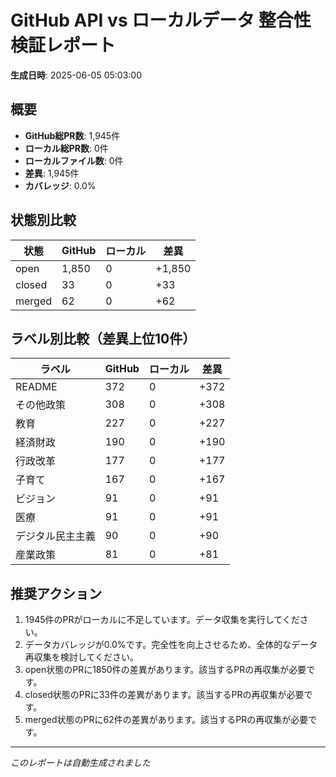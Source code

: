 # GitHub API vs ローカルデータ 整合性検証レポート

**生成日時**: 2025-06-05 05:03:00

## 概要

- **GitHub総PR数**: 1,945件
- **ローカル総PR数**: 0件
- **ローカルファイル数**: 0件
- **差異**: 1,945件
- **カバレッジ**: 0.0%

## 状態別比較

| 状態 | GitHub | ローカル | 差異 |
|------|--------|----------|------|
| open | 1,850 | 0 | +1,850 |
| closed | 33 | 0 | +33 |
| merged | 62 | 0 | +62 |

## ラベル別比較（差異上位10件）

| ラベル | GitHub | ローカル | 差異 |
|--------|--------|----------|------|
| README | 372 | 0 | +372 |
| その他政策 | 308 | 0 | +308 |
| 教育 | 227 | 0 | +227 |
| 経済財政 | 190 | 0 | +190 |
| 行政改革 | 177 | 0 | +177 |
| 子育て | 167 | 0 | +167 |
| ビジョン | 91 | 0 | +91 |
| 医療 | 91 | 0 | +91 |
| デジタル民主主義 | 90 | 0 | +90 |
| 産業政策 | 81 | 0 | +81 |

## 推奨アクション

1. 1945件のPRがローカルに不足しています。データ収集を実行してください。
2. データカバレッジが0.0%です。完全性を向上させるため、全体的なデータ再収集を検討してください。
3. open状態のPRに1850件の差異があります。該当するPRの再収集が必要です。
4. closed状態のPRに33件の差異があります。該当するPRの再収集が必要です。
5. merged状態のPRに62件の差異があります。該当するPRの再収集が必要です。

---
*このレポートは自動生成されました*